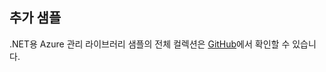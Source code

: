 ## <a name="more-samples"></a>추가 샘플

.NET용 Azure 관리 라이브러리 샘플의 전체 컬렉션은 [GitHub](https://github.com/Azure/azure-sdk-for-net/blob/Fluent/README.md#sample-code)에서 확인할 수 있습니다.